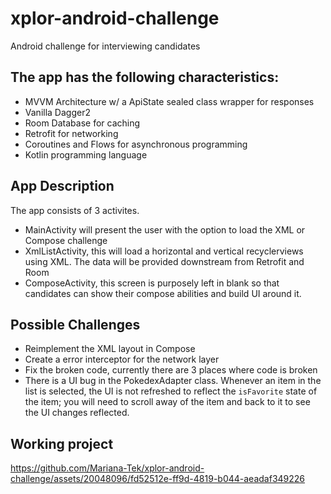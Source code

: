 # xplor-android-challenge
Android challenge for interviewing candidates

## The app has the following characteristics:
* MVVM Architecture w/ a ApiState sealed class wrapper for responses
* Vanilla Dagger2
* Room Database for caching
* Retrofit for networking
* Coroutines and Flows for asynchronous programming
* Kotlin programming language


## App Description
The app consists of 3 activites.
- MainActivity will present the user with the option to load the XML or Compose challenge
- XmlListActivity, this will load a horizontal and vertical recyclerviews using XML. The data will be provided downstream from Retrofit and Room
- ComposeActivity, this screen is purposely left in blank so that candidates can show their compose abilities and build UI around it.

## Possible Challenges
- Reimplement the XML layout in Compose
- Create a error interceptor for the network layer
- Fix the broken code, currently there are 3 places where code is broken
- There is a UI bug in the PokedexAdapter class. Whenever an item in the list is selected, the UI is not refreshed to reflect the `isFavorite` state of the item; you will need to scroll away of the item and back to it to see the UI changes reflected.
  
## Working project

https://github.com/Mariana-Tek/xplor-android-challenge/assets/20048096/fd52512e-ff9d-4819-b044-aeadaf349226

